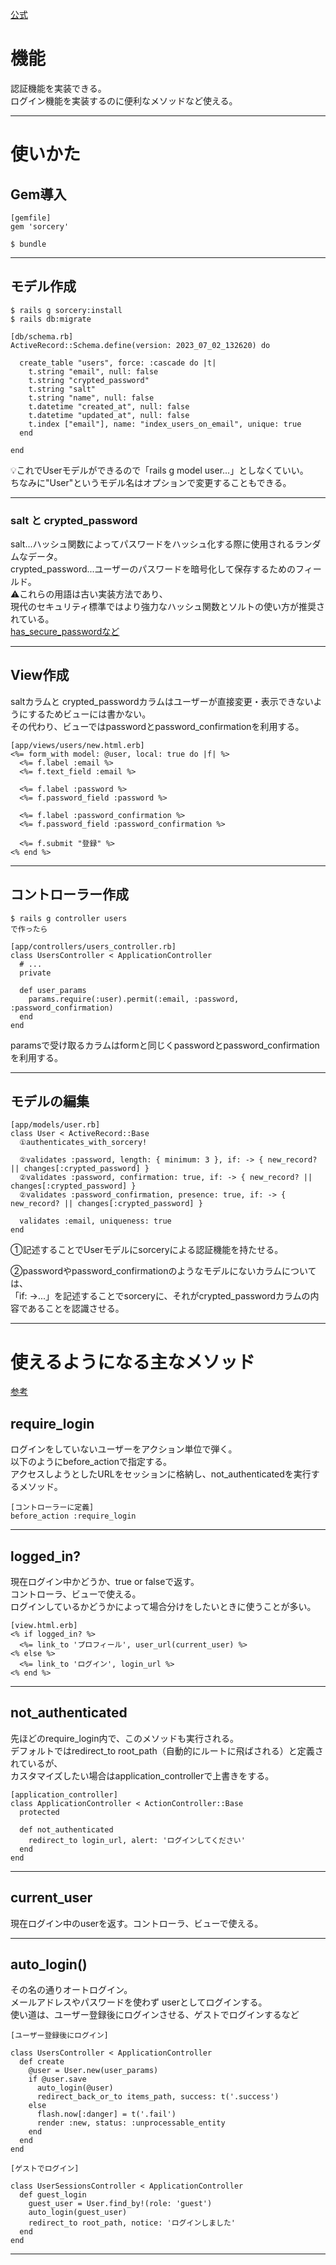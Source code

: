 [公式](https://github.com/Sorcery/sorcery)

# 機能
認証機能を実装できる。    
ログイン機能を実装するのに便利なメソッドなど使える。
***

# 使いかた
## Gem導入
~~~
[gemfile]
gem 'sorcery'

$ bundle
~~~
***

## モデル作成
~~~
$ rails g sorcery:install
$ rails db:migrate
~~~
~~~
[db/schema.rb]
ActiveRecord::Schema.define(version: 2023_07_02_132620) do

  create_table "users", force: :cascade do |t|
    t.string "email", null: false
    t.string "crypted_password"
    t.string "salt"
    t.string "name", null: false
    t.datetime "created_at", null: false
    t.datetime "updated_at", null: false
    t.index ["email"], name: "index_users_on_email", unique: true
  end

end
~~~
💡これでUserモデルができるので「rails g model user...」としなくていい。    
ちなみに"User"というモデル名はオプションで変更することもできる。
***

### salt と crypted_password
salt...ハッシュ関数によってパスワードをハッシュ化する際に使用されるランダムなデータ。    
crypted_password...ユーザーのパスワードを暗号化して保存するためのフィールド。      
⚠️これらの用語は古い実装方法であり、     
現代のセキュリティ標準ではより強力なハッシュ関数とソルトの使い方が推奨されている。    
[has_secure_passwordなど](https://github.com/Tarara33/TIL/blob/main/Rails/Model/%E3%83%A1%E3%83%A2.md)
***

## View作成
saltカラムと crypted_passwordカラムはユーザーが直接変更・表示できないようにするためビューには書かない。    
その代わり、ビューではpasswordとpassword_confirmationを利用する。
~~~
[app/views/users/new.html.erb]
<%= form_with model: @user, local: true do |f| %>
  <%= f.label :email %>
  <%= f.text_field :email %>
  
  <%= f.label :password %>
  <%= f.password_field :password %>
  
  <%= f.label :password_confirmation %>
  <%= f.password_field :password_confirmation %>
  
  <%= f.submit "登録" %>
<% end %>
~~~
***

## コントローラー作成
~~~
$ rails g controller users
で作ったら

[app/controllers/users_controller.rb]
class UsersController < ApplicationController
  # ...
  private

  def user_params
    params.require(:user).permit(:email, :password, :password_confirmation)
  end
end
~~~
paramsで受け取るカラムはformと同じくpasswordとpassword_confirmationを利用する。
***

## モデルの編集
~~~
[app/models/user.rb]
class User < ActiveRecord::Base
  ①authenticates_with_sorcery!

  ②validates :password, length: { minimum: 3 }, if: -> { new_record? || changes[:crypted_password] }
  ②validates :password, confirmation: true, if: -> { new_record? || changes[:crypted_password] }
  ②validates :password_confirmation, presence: true, if: -> { new_record? || changes[:crypted_password] }

  validates :email, uniqueness: true
end
~~~
①記述することでUserモデルにsorceryによる認証機能を持たせる。    
    
②passwordやpassword_confirmationのようなモデルにないカラムについては、    
「if: ->...」を記述することでsorceryに、それがcrypted_passwordカラムの内容であることを認識させる。
***

# 使えるようになる主なメソッド    
[参考](https://blog.aiandrox.com/posts/tech/2020/01/18/)

## require_login
ログインをしていないユーザーをアクション単位で弾く。    
以下のようにbefore_actionで指定する。    
アクセスしようとしたURLをセッションに格納し、not_authenticatedを実行するメソッド。
~~~
[コントローラーに定義]
before_action :require_login
~~~
***

## logged_in?
現在ログイン中かどうか、true or falseで返す。    
コントローラ、ビューで使える。    
ログインしているかどうかによって場合分けをしたいときに使うことが多い。    
~~~
[view.html.erb]
<% if logged_in? %>
  <%= link_to 'プロフィール', user_url(current_user) %>
<% else %>
  <%= link_to 'ログイン', login_url %>
<% end %>
~~~
***

## not_authenticated
先ほどのrequire_login内で、このメソッドも実行される。    
デフォルトではredirect_to root_path（自動的にルートに飛ばされる）と定義されているが、    
カスタマイズしたい場合はapplication_controllerで上書きをする。
~~~
[application_controller]
class ApplicationController < ActionController::Base
  protected

  def not_authenticated
    redirect_to login_url, alert: 'ログインしてください'
  end
end
~~~
***

## current_user
現在ログイン中のuserを返す。コントローラ、ビューで使える。    
***

## auto_login()
その名の通りオートログイン。  
メールアドレスやパスワードを使わず userとしてログインする。  
使い道は、ユーザー登録後にログインさせる、ゲストでログインするなど
~~~
[ユーザー登録後にログイン]

class UsersController < ApplicationController
  def create
    @user = User.new(user_params)
    if @user.save
      auto_login(@user)
      redirect_back_or_to items_path, success: t('.success')
    else
      flash.now[:danger] = t('.fail')
      render :new, status: :unprocessable_entity
    end
  end
end
~~~
~~~
[ゲストでログイン]

class UserSessionsController < ApplicationController
  def guest_login
    guest_user = User.find_by!(role: 'guest')
    auto_login(guest_user)
    redirect_to root_path, notice: 'ログインしました'
  end
end
~~~
***



